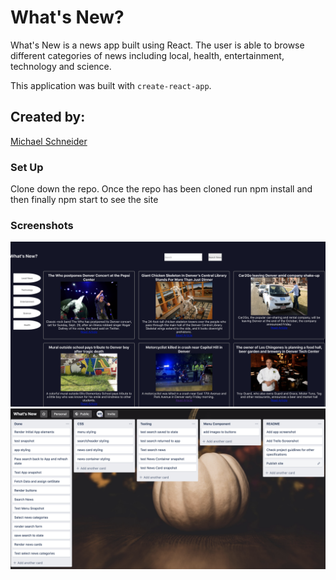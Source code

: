 # What's New?

What's New is a news app built using React.  The user is able to browse different categories of news including local, health, entertainment, technology and science.

This application was built with `create-react-app`.

## Created by:
[Michael Schneider](https://github.com/mschneider247)

### Set Up

Clone down the repo.  Once the repo has been cloned run npm install and then finally npm start to see the site

### Screenshots

![what's new screenshot](./screenshots/whats-new-screenshot.png)
![Trello screenshot](./screenshots/trello.png)


